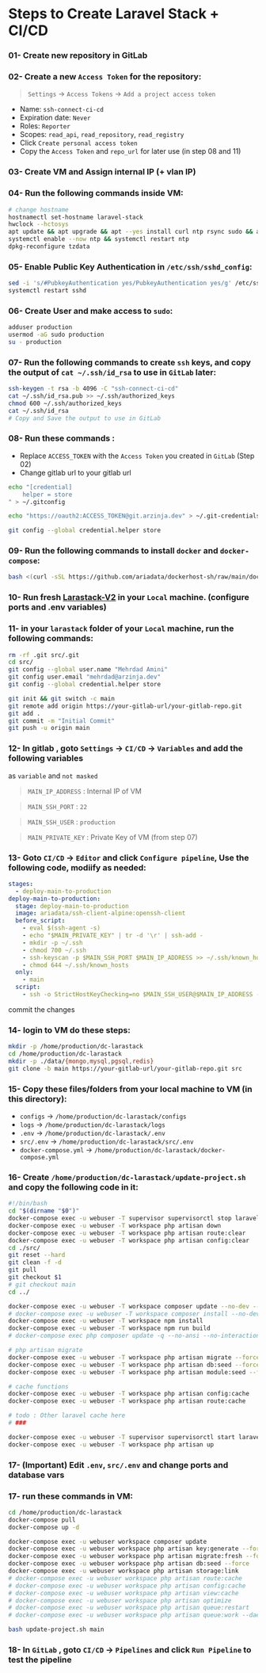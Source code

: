 # Steps to Create Laravel Stack + CI/CD

### 01- Create new repository in **GitLab**
### 02- Create a new `Access Token` for the repository:
> `Settings` -> `Access Tokens` -> `Add a project access token`
- Name: `ssh-connect-ci-cd`
- Expiration date: `Never`
- Roles: `Reporter`
- Scopes: `read_api`, `read_repository`, `read_registry`
- Click `Create personal access token`
- Copy the `Access Token` and `repo_url` for later use (in step 08 and 11)

### 03- Create VM and Assign internal IP (+ vlan IP)

### 04- Run the following commands inside VM:
```bash
# change hostname
hostnamectl set-hostname laravel-stack
hwclock --hctosys
apt update && apt upgrade && apt --yes install curl ntp rsync sudo && apt autoremove -y
systemctl enable --now ntp && systemctl restart ntp
dpkg-reconfigure tzdata
```

### 05- Enable Public Key Authentication in `/etc/ssh/sshd_config`:
```bash
sed -i 's/#PubkeyAuthentication yes/PubkeyAuthentication yes/g' /etc/ssh/sshd_config
systemctl restart sshd
```

### 06- Create User and make access to `sudo`:
```bash
adduser production
usermod -aG sudo production
su - production
```

### 07- Run the following commands to create `ssh` keys, and copy the output of `cat ~/.ssh/id_rsa` to use in `GitLab` later:
```bash
ssh-keygen -t rsa -b 4096 -C "ssh-connect-ci-cd"
cat ~/.ssh/id_rsa.pub >> ~/.ssh/authorized_keys
chmod 600 ~/.ssh/authorized_keys
cat ~/.ssh/id_rsa
# Copy and Save the output to use in GitLab
```

### 08- Run these commands :
* Replace `ACCESS_TOKEN` with the `Access Token` you created in `GitLab` (Step 02)
* Change gitlab url to your gitlab url
```bash
echo "[credential]
	helper = store
" > ~/.gitconfig

echo "https://oauth2:ACCESS_TOKEN@git.arzinja.dev" > ~/.git-credentials

git config --global credential.helper store
```

### 09- Run the following commands to install `docker` and `docker-compose`:
```bash
bash <(curl -sSL https://github.com/ariadata/dockerhost-sh/raw/main/dockerhost-basic-debian-11-non-root.sh)
```

### 10- Run fresh [Larastack-V2](https://github.com/ariadata/dc-larastack-v2) in your `Local` machine. (configure ports and .env variables)

### 11- in your `larastack` folder of your `Local` machine, run the following commands:
```bash
rm -rf .git src/.git
cd src/
git config --global user.name "Mehrdad Amini"
git config user.email "mehrdad@arzinja.dev"
git config --global credential.helper store

git init && git switch -c main
git remote add origin https://your-gitlab-url/your-gitlab-repo.git
git add .
git commit -m "Initial Commit"
git push -u origin main

```

### 12- In **gitlab** , goto `Settings` -> `CI/CD` -> `Variables` and add the following variables
as `variable` and `not masked`
> `MAIN_IP_ADDRESS` : Internal IP of VM

> `MAIN_SSH_PORT` : `22`

> `MAIN_SSH_USER` : `production`

> `MAIN_PRIVATE_KEY` : Private Key of VM (from step 07)

### 13- Goto `CI/CD` -> `Editor` and click `Configure pipeline`, Use the following code, modiify as needed:
```yaml
stages:
  - deploy-main-to-production
deploy-main-to-production:
  stage: deploy-main-to-production
  image: ariadata/ssh-client-alpine:openssh-client
  before_script:
    - eval $(ssh-agent -s)
    - echo "$MAIN_PRIVATE_KEY" | tr -d '\r' | ssh-add -
    - mkdir -p ~/.ssh
    - chmod 700 ~/.ssh
    - ssh-keyscan -p $MAIN_SSH_PORT $MAIN_IP_ADDRESS >> ~/.ssh/known_hosts
    - chmod 644 ~/.ssh/known_hosts
  only:
    - main
  script:
    - ssh -o StrictHostKeyChecking=no $MAIN_SSH_USER@$MAIN_IP_ADDRESS -p $MAIN_SSH_PORT "cd /home/production/dc-larastack && bash update-project.sh main"

```
commit the changes


### 14- login to VM do these steps:
```bash
mkdir -p /home/production/dc-larastack
cd /home/production/dc-larastack
mkdir -p ./data/{mongo,mysql,pgsql,redis}
git clone -b main https://your-gitlab-url/your-gitlab-repo.git src
```
### 15- Copy these files/folders from your local machine to VM (in this directory):
- `configs` -> `/home/production/dc-larastack/configs`
- `logs`	-> `/home/production/dc-larastack/logs`
- `.env`	-> `/home/production/dc-larastack/.env`
- `src/.env`	-> `/home/production/dc-larastack/src/.env`
- `docker-compose.yml`	-> `/home/production/dc-larastack/docker-compose.yml`

### 16- Create `/home/production/dc-larastack/update-project.sh` and copy the following code in it:
```bash
#!/bin/bash
cd "$(dirname "$0")"
docker-compose exec -u webuser -T supervisor supervisorctl stop laravel-schedule laravel-short-schedule laravel-horizon
docker-compose exec -u webuser -T workspace php artisan down
docker-compose exec -u webuser -T workspace php artisan route:clear
docker-compose exec -u webuser -T workspace php artisan config:clear
cd ./src/
git reset --hard
git clean -f -d
git pull
git checkout $1
# git checkout main
cd ../

docker-compose exec -u webuser -T workspace composer update --no-dev --no-interaction
# docker-compose exec -u webuser -T workspace composer install --no-dev --no-interaction
docker-compose exec -u webuser -T workspace npm install
docker-compose exec -u webuser -T workspace npm run build
# docker-compose exec php composer update -q --no-ansi --no-interaction --no-scripts --no-progress --prefer-dist

# php artisan migrate
docker-compose exec -u webuser -T workspace php artisan migrate --force
docker-compose exec -u webuser -T workspace php artisan db:seed --force
docker-compose exec -u webuser -T workspace php artisan module:seed --force

# cache functions
docker-compose exec -u webuser -T workspace php artisan config:cache
docker-compose exec -u webuser -T workspace php artisan route:cache

# todo : Other laravel cache here
# ###

docker-compose exec -u webuser -T supervisor supervisorctl start laravel-schedule laravel-short-schedule laravel-horizon
docker-compose exec -u webuser -T workspace php artisan up

```

### 17- (**Important**) Edit `.env`, `src/.env` and change ports and database vars

### 17- run these commands in VM:
```bash
cd /home/production/dc-larastack
docker-compose pull
docker-compose up -d

docker-compose exec -u webuser workspace composer update
docker-compose exec -u webuser workspace php artisan key:generate --force
docker-compose exec -u webuser workspace php artisan migrate:fresh --force
docker-compose exec -u webuser workspace php artisan db:seed --force
docker-compose exec -u webuser workspace php artisan storage:link
# docker-compose exec -u webuser workspace php artisan route:cache
# docker-compose exec -u webuser workspace php artisan config:cache
# docker-compose exec -u webuser workspace php artisan view:cache
# docker-compose exec -u webuser workspace php artisan optimize
# docker-compose exec -u webuser workspace php artisan queue:restart
# docker-compose exec -u webuser workspace php artisan queue:work --daemon

bash update-project.sh main

```

### 18- In `GitLab` , goto `CI/CD` -> `Pipelines` and click `Run Pipeline` to test the pipeline






